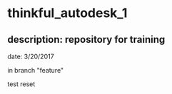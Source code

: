 # thinkful_autodesk_1

## description: repository for training

date: 3/20/2017

in branch "feature"

test reset